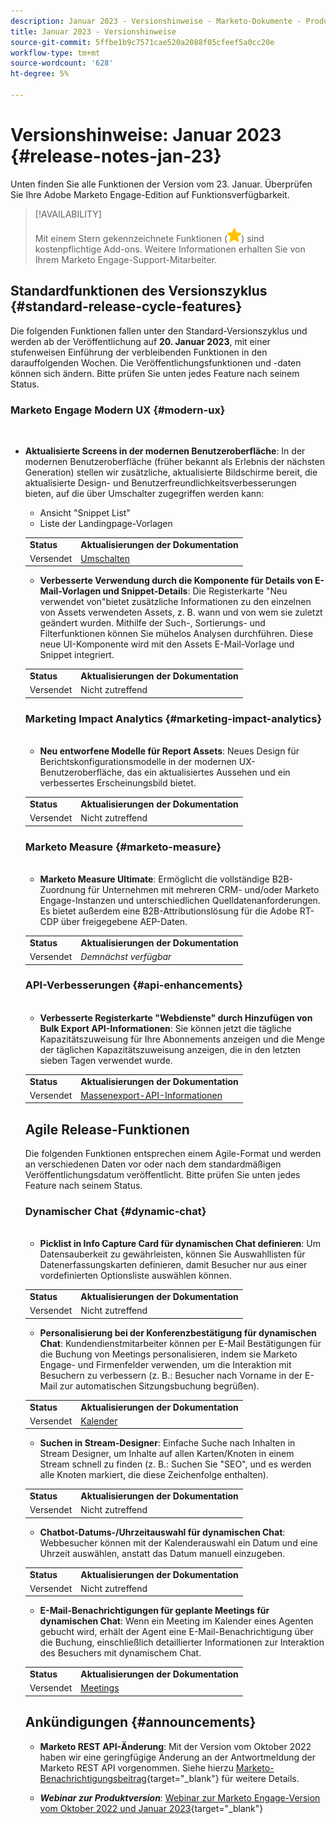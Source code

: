 ```yaml
---
description: Januar 2023 - Versionshinweise - Marketo-Dokumente - Produktdokumentation
title: Januar 2023 - Versionshinweise
source-git-commit: 5ffbe1b9c7571cae520a2088f05cfeef5a0cc20e
workflow-type: tm+mt
source-wordcount: '628'
ht-degree: 5%

---
```


# Versionshinweise: Januar 2023 {#release-notes-jan-23}

Unten finden Sie alle Funktionen der Version vom 23. Januar. Überprüfen Sie Ihre Adobe Marketo Engage-Edition auf Funktionsverfügbarkeit.

>[!AVAILABILITY]
>
>Mit einem Stern gekennzeichnete Funktionen (![star](assets/yellow-star.png)) sind kostenpflichtige Add-ons. Weitere Informationen erhalten Sie von Ihrem Marketo Engage-Support-Mitarbeiter.

## Standardfunktionen des Versionszyklus {#standard-release-cycle-features}

Die folgenden Funktionen fallen unter den Standard-Versionszyklus und werden ab der Veröffentlichung auf **20. Januar 2023**, mit einer stufenweisen Einführung der verbleibenden Funktionen in den darauffolgenden Wochen. Die Veröffentlichungsfunktionen und -daten können sich ändern. Bitte prüfen Sie unten jedes Feature nach seinem Status.

### Marketo Engage Modern UX {#modern-ux}

</br>

* **Aktualisierte Screens in der modernen Benutzeroberfläche**: In der modernen Benutzeroberfläche (früher bekannt als Erlebnis der nächsten Generation) stellen wir zusätzliche, aktualisierte Bildschirme bereit, die aktualisierte Design- und Benutzerfreundlichkeitsverbesserungen bieten, auf die über Umschalter zugegriffen werden kann:

   * Ansicht &quot;Snippet List&quot;
   * Liste der Landingpage-Vorlagen

   <table> 
  <tr> 
   <td><b>Status</b></td>
   <td><b>Aktualisierungen der Dokumentation</b></td>
  </tr>
  <tr> 
   <td>Versendet</td>
   <td><a href="/help/marketo/product-docs/marketo-engage-modern-ux/toggle-switch.md">Umschalten</a></td>
  </tr>
  </tbody>
</table>

* **Verbesserte Verwendung durch die Komponente für Details von E-Mail-Vorlagen und Snippet-Details**: Die Registerkarte &quot;Neu verwendet von&quot;bietet zusätzliche Informationen zu den einzelnen von Assets verwendeten Assets, z. B. wann und von wem sie zuletzt geändert wurden. Mithilfe der Such-, Sortierungs- und Filterfunktionen können Sie mühelos Analysen durchführen. Diese neue UI-Komponente wird mit den Assets E-Mail-Vorlage und Snippet integriert.

<table> 
  <tr> 
   <td><b>Status</b></td>
   <td><b>Aktualisierungen der Dokumentation</b></td>
  </tr>
  <tr> 
   <td>Versendet</td>
   <td>Nicht zutreffend</td>
  </tr>
  </tbody>
</table>

### Marketing Impact Analytics {#marketing-impact-analytics}

</br>

* **Neu entworfene Modelle für Report Assets**: Neues Design für Berichtskonfigurationsmodelle in der modernen UX-Benutzeroberfläche, das ein aktualisiertes Aussehen und ein verbessertes Erscheinungsbild bietet.

<table> 
  <tr> 
   <td><b>Status</b></td>
   <td><b>Aktualisierungen der Dokumentation</b></td>
  </tr>
  <tr> 
   <td>Versendet</td>
   <td>Nicht zutreffend</td>
  </tr>
  </tbody>
</table>

### Marketo Measure {#marketo-measure}

</br>

* **Marketo Measure Ultimate**: Ermöglicht die vollständige B2B-Zuordnung für Unternehmen mit mehreren CRM- und/oder Marketo Engage-Instanzen und unterschiedlichen Quelldatenanforderungen. Es bietet außerdem eine B2B-Attributionslösung für die Adobe RT-CDP über freigegebene AEP-Daten.

<table> 
  <tr> 
   <td><b>Status</b></td>
   <td><b>Aktualisierungen der Dokumentation</b></td>
  </tr>
  <tr> 
   <td>Versendet</td>
   <td><i>Demnächst verfügbar</i></td>
  </tr>
  </tbody>
</table>

### API-Verbesserungen {#api-enhancements}

</br>

* **Verbesserte Registerkarte &quot;Webdienste&quot; durch Hinzufügen von Bulk Export API-Informationen**: Sie können jetzt die tägliche Kapazitätszuweisung für Ihre Abonnements anzeigen und die Menge der täglichen Kapazitätszuweisung anzeigen, die in den letzten sieben Tagen verwendet wurde.

<table> 
  <tr> 
   <td><b>Status</b></td>
   <td><b>Aktualisierungen der Dokumentation</b></td>
  </tr>
  <tr> 
   <td>Versendet</td>
   <td><a href="/help/marketo/product-docs/administration/settings/bulk-export-api-information.md">Massenexport-API-Informationen</a></td>
  </tr>
  </tbody>
</table>

## Agile Release-Funktionen

Die folgenden Funktionen entsprechen einem Agile-Format und werden an verschiedenen Daten vor oder nach dem standardmäßigen Veröffentlichungsdatum veröffentlicht. Bitte prüfen Sie unten jedes Feature nach seinem Status.

### Dynamischer Chat {#dynamic-chat}

</br>

* **Picklist in Info Capture Card für dynamischen Chat definieren**: Um Datensauberkeit zu gewährleisten, können Sie Auswahllisten für Datenerfassungskarten definieren, damit Besucher nur aus einer vordefinierten Optionsliste auswählen können.

<table> 
  <tr> 
   <td><b>Status</b></td>
   <td><b>Aktualisierungen der Dokumentation</b></td>
  </tr>
  <tr> 
   <td>Versendet</td>
   <td>Nicht zutreffend</td>
  </tr>
  </tbody>
</table>

* **Personalisierung bei der Konferenzbestätigung für dynamischen Chat**: Kundendienstmitarbeiter können per E-Mail Bestätigungen für die Buchung von Meetings personalisieren, indem sie Marketo Engage- und Firmenfelder verwenden, um die Interaktion mit Besuchern zu verbessern (z. B.: Besucher nach Vorname in der E-Mail zur automatischen Sitzungsbuchung begrüßen).

<table> 
  <tr> 
   <td><b>Status</b></td>
   <td><b>Aktualisierungen der Dokumentation</b></td>
  </tr>
  <tr> 
   <td>Versendet</td>
   <td><a href="/help/marketo/product-docs/demand-generation/dynamic-chat/appointment-scheduling/calendar.md">Kalender</a></td>
  </tr>
  </tbody>
</table>

* **Suchen in Stream-Designer**: Einfache Suche nach Inhalten in Stream Designer, um Inhalte auf allen Karten/Knoten in einem Stream schnell zu finden (z. B.: Suchen Sie &quot;SEO&quot;, und es werden alle Knoten markiert, die diese Zeichenfolge enthalten).

<table> 
  <tr> 
   <td><b>Status</b></td>
   <td><b>Aktualisierungen der Dokumentation</b></td>
  </tr>
  <tr> 
   <td>Versendet</td>
   <td>Nicht zutreffend</td>
  </tr>
  </tbody>
</table>

* **Chatbot-Datums-/Uhrzeitauswahl für dynamischen Chat**: Webbesucher können mit der Kalenderauswahl ein Datum und eine Uhrzeit auswählen, anstatt das Datum manuell einzugeben.

<table> 
  <tr> 
   <td><b>Status</b></td>
   <td><b>Aktualisierungen der Dokumentation</b></td>
  </tr>
  <tr> 
   <td>Versendet</td>
   <td>Nicht zutreffend</td>
  </tr>
  </tbody>
</table>

* **E-Mail-Benachrichtigungen für geplante Meetings für dynamischen Chat**: Wenn ein Meeting im Kalender eines Agenten gebucht wird, erhält der Agent eine E-Mail-Benachrichtigung über die Buchung, einschließlich detaillierter Informationen zur Interaktion des Besuchers mit dynamischem Chat.

<table> 
  <tr> 
   <td><b>Status</b></td>
   <td><b>Aktualisierungen der Dokumentation</b></td>
  </tr>
  <tr> 
   <td>Versendet</td>
   <td><a href="/help/marketo/product-docs/demand-generation/dynamic-chat/appointment-scheduling/meetings.md">Meetings</a></td>
  </tr>
  </tbody>
</table>

## Ankündigungen {#announcements}

* **Marketo REST API-Änderung**: Mit der Version vom Oktober 2022 haben wir eine geringfügige Änderung an der Antwortmeldung der Marketo REST API vorgenommen. Siehe hierzu [Marketo-Benachrichtigungsbeitrag](https://nation.marketo.com/t5/product-documents/upcoming-change-to-marketo-rest-api/ta-p/331698){target="_blank"} für weitere Details.

* **_Webinar zur Produktversion_**: [Webinar zur Marketo Engage-Version vom Oktober 2022 und Januar 2023](https://engage.marketo.com/2023_January_Release_Webinar_OnDemandPage.html){target="_blank"}
